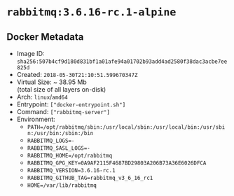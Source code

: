 # `rabbitmq:3.6.16-rc.1-alpine`

## Docker Metadata

- Image ID: `sha256:507b4cf9d180d831bf1a01afe94a01702b93add4ad2580f38dac3acbe7ee825d`
- Created: `2018-05-30T21:10:51.599670347Z`
- Virtual Size: ~ 38.95 Mb  
  (total size of all layers on-disk)
- Arch: `linux`/`amd64`
- Entrypoint: `["docker-entrypoint.sh"]`
- Command: `["rabbitmq-server"]`
- Environment:
  - `PATH=/opt/rabbitmq/sbin:/usr/local/sbin:/usr/local/bin:/usr/sbin:/usr/bin:/sbin:/bin`
  - `RABBITMQ_LOGS=-`
  - `RABBITMQ_SASL_LOGS=-`
  - `RABBITMQ_HOME=/opt/rabbitmq`
  - `RABBITMQ_GPG_KEY=0A9AF2115F4687BD29803A206B73A36E6026DFCA`
  - `RABBITMQ_VERSION=3.6.16-rc.1`
  - `RABBITMQ_GITHUB_TAG=rabbitmq_v3_6_16_rc1`
  - `HOME=/var/lib/rabbitmq`

